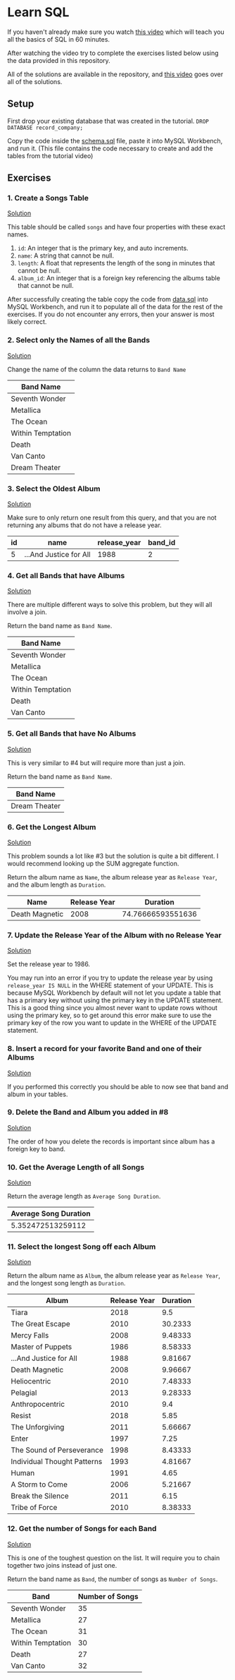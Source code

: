 # Learn SQL
If you haven't already make sure you watch [this video](https://youtu.be/p3qvj9hO_Bo) which will teach you all the basics of SQL in 60 minutes.

After watching the video try to complete the exercises listed below using the data provided in this repository.

All of the solutions are available in the repository, and [this video](https://youtu.be/30W5wjgJR08) goes over all of the solutions.

## Setup
First drop your existing database that was created in the tutorial. `DROP DATABASE record_company;`

Copy the code inside the [schema.sql](schema.sql) file, paste it into MySQL Workbench, and run it. (This file contains the code necessary to create and add the tables from the tutorial video)

## Exercises
### 1. Create a Songs Table
[Solution](solutions/01.sql)

This table should be called `songs` and have four properties with these exact names.
1. `id`: An integer that is the primary key, and auto increments.
2. `name`: A string that cannot be null.
3. `length`: A float that represents the length of the song in minutes that cannot be null.
4. `album_id`: An integer that is a foreign key referencing the albums table that cannot be null.

After successfully creating the table copy the code from [data.sql](data.sql) into MySQL Workbench, and run it to populate all of the data for the rest of the exercises. If you do not encounter any errors, then your answer is most likely correct.

### 2. Select only the Names of all the Bands
[Solution](solutions/02.sql)

Change the name of the column the data returns to `Band Name`

| Band Name         | 
|-------------------| 
| Seventh Wonder    | 
| Metallica         | 
| The Ocean         | 
| Within Temptation | 
| Death             | 
| Van Canto         | 
| Dream Theater     | 

### 3. Select the Oldest Album
[Solution](solutions/03.sql)

Make sure to only return one result from this query, and that you are not returning any albums that do not have a release year.

| id | name                   | release_year | band_id | 
|----|------------------------|--------------|---------| 
| 5  | ...And Justice for All | 1988         | 2       | 

### 4. Get all Bands that have Albums
[Solution](solutions/04.sql)

There are multiple different ways to solve this problem, but they will all involve a join.

Return the band name as `Band Name`.

| Band Name         | 
|-------------------| 
| Seventh Wonder    | 
| Metallica         | 
| The Ocean         | 
| Within Temptation | 
| Death             | 
| Van Canto         | 

### 5. Get all Bands that have No Albums
[Solution](solutions/05.sql)

This is very similar to #4 but will require more than just a join.

Return the band name as `Band Name`.

| Band Name     | 
|---------------| 
| Dream Theater | 

### 6. Get the Longest Album
[Solution](solutions/06.sql)

This problem sounds a lot like #3 but the solution is quite a bit different. I would recommend looking up the SUM aggregate function.

Return the album name as `Name`, the album release year as `Release Year`, and the album length as `Duration`.

| Name           | Release Year | Duration          | 
|----------------|--------------|-------------------| 
| Death Magnetic | 2008         | 74.76666593551636 | 

### 7. Update the Release Year of the Album with no Release Year
[Solution](solutions/07.sql)

Set the release year to 1986.

You may run into an error if you try to update the release year by using `release_year IS NULL` in the WHERE statement of your UPDATE. This is because MySQL Workbench by default will not let you update a table that has a primary key without using the primary key in the UPDATE statement. This is a good thing since you almost never want to update rows without using the primary key, so to get around this error make sure to use the primary key of the row you want to update in the WHERE of the UPDATE statement.

### 8. Insert a record for your favorite Band and one of their Albums
[Solution](solutions/08.sql)

If you performed this correctly you should be able to now see that band and album in your tables.

### 9. Delete the Band and Album you added in #8
[Solution](solutions/09.sql)

The order of how you delete the records is important since album has a foreign key to band.

### 10. Get the Average Length of all Songs
[Solution](solutions/10.sql)

Return the average length as `Average Song Duration`.

| Average Song Duration | 
|-----------------------| 
| 5.352472513259112     | 


### 11. Select the longest Song off each Album
[Solution](solutions/11.sql)

Return the album name as `Album`, the album release year as `Release Year`, and the longest song length as `Duration`.

| Album                       | Release Year | Duration | 
|-----------------------------|--------------|----------| 
| Tiara                       | 2018         | 9.5      | 
| The Great Escape            | 2010         | 30.2333  | 
| Mercy Falls                 | 2008         | 9.48333  | 
| Master of Puppets           | 1986         | 8.58333  | 
| ...And Justice for All      | 1988         | 9.81667  | 
| Death Magnetic              | 2008         | 9.96667  | 
| Heliocentric                | 2010         | 7.48333  | 
| Pelagial                    | 2013         | 9.28333  | 
| Anthropocentric             | 2010         | 9.4      | 
| Resist                      | 2018         | 5.85     | 
| The Unforgiving             | 2011         | 5.66667  | 
| Enter                       | 1997         | 7.25     | 
| The Sound of Perseverance   | 1998         | 8.43333  | 
| Individual Thought Patterns | 1993         | 4.81667  | 
| Human                       | 1991         | 4.65     | 
| A Storm to Come             | 2006         | 5.21667  | 
| Break the Silence           | 2011         | 6.15     | 
| Tribe of Force              | 2010         | 8.38333  | 

### 12. Get the number of Songs for each Band
[Solution](solutions/12.sql)

This is one of the toughest question on the list. It will require you to chain together two joins instead of just one.

Return the band name as `Band`, the number of songs as `Number of Songs`.

| Band              | Number of Songs | 
|-------------------|-----------------| 
| Seventh Wonder    | 35              | 
| Metallica         | 27              | 
| The Ocean         | 31              | 
| Within Temptation | 30              | 
| Death             | 27              | 
| Van Canto         | 32              | 
